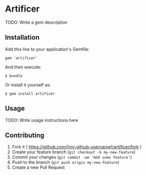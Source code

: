 # Artificer

TODO: Write a gem description

## Installation

Add this line to your application's Gemfile:

    gem 'artificer'

And then execute:

    $ bundle

Or install it yourself as:

    $ gem install artificer

## Usage

TODO: Write usage instructions here

## Contributing

1. Fork it ( https://github.com/[my-github-username]/artificer/fork )
2. Create your feature branch (`git checkout -b my-new-feature`)
3. Commit your changes (`git commit -am 'Add some feature'`)
4. Push to the branch (`git push origin my-new-feature`)
5. Create a new Pull Request

